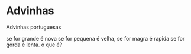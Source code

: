 # Advinhas
Advinhas portuguesas
















se for grande é nova se for pequena é velha, se for magra é rapida se for gorda é lenta. o que é?
